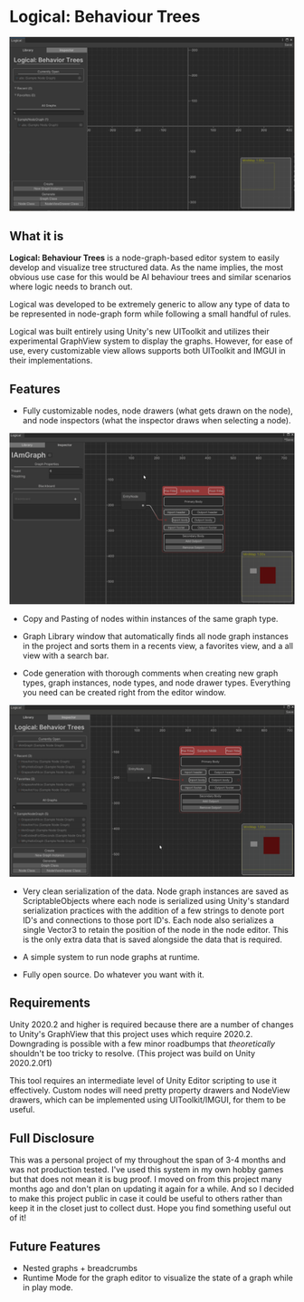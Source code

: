# Logical: Behaviour Trees

![a](DocAssets/GeneralWindow.PNG)

## What it is
**Logical: Behaviour Trees** is a node-graph-based editor system to easily develop and visualize tree structured data.
As the name implies, the most obvious use case for this would be AI behaviour trees and similar scenarios where logic needs to branch out. 

Logical was developed to be extremely generic to allow any type of data to be represented in node-graph form while following a small handful of rules.  

Logical was built entirely using Unity's new UIToolkit and utilizes their experimental GraphView system to display the graphs. However, for ease of use, every customizable view allows supports both UIToolkit and IMGUI in their implementations.

## Features

- Fully customizable nodes, node drawers (what gets drawn on the node), and node inspectors (what the inspector draws when selecting a node). 
  
![a](DocAssets/SampleNode.gif)

- Copy and Pasting of nodes within instances of the same graph type.

- Graph Library window that automatically finds all node graph instances in the project and sorts them in a recents view, a favorites view, and a all view with a search bar.

- Code generation with thorough comments when creating new graph types, graph instances, node types, and node drawer types. Everything you need can be created right from the editor window.

![a](DocAssets/GeneratedCode.gif)

- Very clean serialization of the data. Node graph instances are saved as ScriptableObjects where each node is serialized using Unity's standard serialization practices with the addition of a few strings to denote port ID's and connections to those port ID's. Each node also serializes a single Vector3 to retain the position of the node in the node editor. This is the only extra data that is saved alongside the data that is required.

- A simple system to run node graphs at runtime.

- Fully open source. Do whatever you want with it. 

## Requirements
Unity 2020.2 and higher is required because there are a number of changes to Unity's GraphView that this project uses which require 2020.2. Downgrading is possible with a few minor roadbumps that *theoretically* shouldn't be too tricky to resolve. (This project was build on Unity 2020.2.0f1)

This tool requires an intermediate level of Unity Editor scripting to use it effectively. Custom nodes will need pretty property drawers and NodeView drawers, which can be implemented using UIToolkit/IMGUI, for them to be useful.

## Full Disclosure
This was a personal project of my throughout the span of 3-4 months and was not production tested. I've used this system in my own hobby games but that does not mean it is bug proof. I moved on from this project many months ago and don't plan on updating it again for a while. And so I decided to make this project public in case it could be useful to others rather than keep it in the closet just to collect dust. Hope you find something useful out of it!

## Future Features 
- Nested graphs + breadcrumbs
- Runtime Mode for the graph editor to visualize the state of a graph while in play mode.